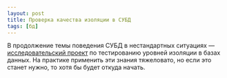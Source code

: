 ```yaml
---
layout: post
title: Проверка качества изоляции в СУБД
tags: [бд]
---
```

В продолжение темы поведения СУБД в нестандартных ситуациях — [исследовательский проект](https://github.com/ept/hermitage) по тестированию уровней изоляции в базах данных. На практике применить эти знания тяжеловато, но если это станет нужно, то хотя бы будет откуда начать.

